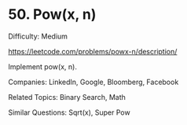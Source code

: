 # 50. Pow(x, n)

Difficulty: Medium

https://leetcode.com/problems/powx-n/description/

Implement pow(x, n).

Companies: LinkedIn, Google, Bloomberg, Facebook

Related Topics: Binary Search, Math

Similar Questions: Sqrt(x), Super Pow
